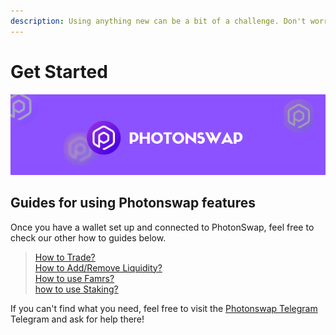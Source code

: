 ```yaml
---
description: Using anything new can be a bit of a challenge. Don't worry though, we've created a range of guides to help you get comfortable with Photonswap
---
```


# Get Started
![](../.gitbook/assets/photonswap-banner2.png)

## Guides for using Photonswap features

Once you have a wallet set up and connected to PhotonSwap, feel free to check our other how to guides below.

> [How to Trade?](/get-started/how-to-trade)\
> [How to Add/Remove Liquidity?](https://docs.photonswap.finance/get-started/how-to-add-remove-liquidity)\
> [How to use Famrs?](https://docs.photonswap.finance/get-started/how-to-use-farms)\
> [how to use Staking?](https://docs.photonswap.finance/get-started/how-to-stake)


If you can't find what you need, feel free to visit the [Photonswap Telegram](https://t.me/photonswap_fi) Telegram and ask for help there!